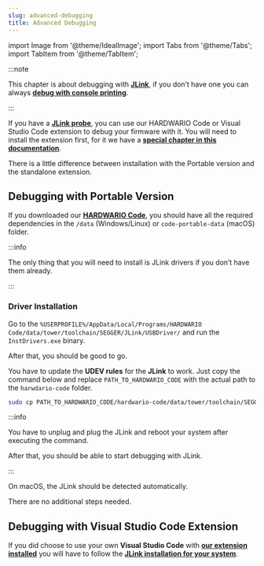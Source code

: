 ```yaml
---
slug: advanced-debugging
title: Advanced Debugging
---
```

import Image from '@theme/IdealImage';
import Tabs from '@theme/Tabs';
import TabItem from '@theme/TabItem';

:::note

This chapter is about debugging with [**JLink**](https://www.segger.com/products/debug-probes/j-link/), if you don’t have one you can always [**debug with console printing**](./firmware-debugging.md).

:::

If you have a [**JLink probe**](https://www.segger.com/products/debug-probes/j-link/), you can use our HARDWARIO Code or Visual Studio Code extension to debug your firmware with it. You will need to install the extension first, for it we have a [**special chapter in this documentation**](./about-hardwario-code.md).

There is a little difference between installation with the Portable version and the standalone extension.

## Debugging with Portable Version

If you downloaded our [**HARDWARIO Code**](./about-hardwario-code.md#installation), you should have all the required dependencies in the `/data` (Windows/Linux) or `code-portable-data` (macOS) folder.

:::info

The only thing that you will need to install is JLink drivers if you don’t have them already.

:::

### Driver Installation

<Tabs groupId="operating-system">
<TabItem value="windows" label="Windows" default>

Go to the `%USERPROFILE%/AppData/Local/Programs/HARDWARIO Code/data/tower/toolchain/SEGGER/JLink/USBDriver/` and run the `InstDrivers.exe` binary.

After that, you should be good to go.

</TabItem>
<TabItem value="linux" label="Linux">

You have to update the **UDEV rules** for the **JLink** to work. Just copy the command below and replace `PATH_TO_HARDWARIO_CODE` with the actual path to the `harwdario-code` folder.

```bash
sudo cp PATH_TO_HARDWARIO_CODE/hardwario-code/data/tower/toolchain/SEGGER/JLink/99-jlink.rules /etc/udev/rules.d/99-jlink.rule
```

:::info

You have to unplug and plug the JLink and reboot your system after executing the command.

After that, you should be able to start debugging with JLink.

:::

</TabItem>
<TabItem value="macOS" label="macOS">

On macOS, the JLink should be detected automatically.

There are no additional steps needed.

</TabItem>
</Tabs>

## Debugging with Visual Studio Code Extension

If you did choose to use your own **Visual Studio Code** with [**our extension installed**](./tower-vscode-extension.md) you will have to follow the [**JLink installation for your system**](https://eclipse-embed-cdt.github.io/debug/jlink/install/).
